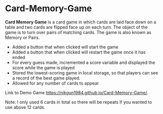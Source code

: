 # Card-Memory-Game
**Card Memory Game** is a card game in which cards are laid face down on a table and two cards are flipped face up on each turn. 
The object of the game is to turn over pairs of matching cards. The game is also known as Memory or Pairs.

* Added a button that when clicked will start the game
* Added a button that when clicked will restart the game once it has ended
* For every guess made, incremented a score variable and displayed the score while the game is played
* Stored the lowest-scoring game in local storage, so that players can see a record of the best game played.
* Allowed for any number of cards to appear


Link to Demo Game https://nikgun1984.github.io/Card-Memory-Game/.

Note: I only used 6 cards in total so there will be repeats if you wanted to use above 12 cards.
